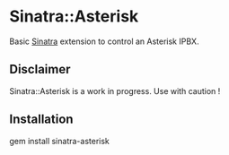 Sinatra::Asterisk
==============

Basic [Sinatra](http://sinatrarb.com) extension to control an Asterisk IPBX.

Disclaimer
----------

Sinatra::Asterisk is a work in progress. Use with caution !

Installation
------------

gem install sinatra-asterisk